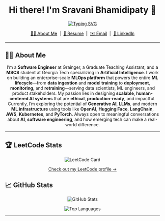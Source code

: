 <!-- ===== Header / Hero ===== -->
<p align="center">
  <!-- Optional banner -->
  <!-- <img src="https://raw.githubusercontent.com/sravanibhamidipaty/sravanibhamidipaty/main/header.png" alt="Header" /> -->
</p>

<h1 align="center">Hi there! I'm Sravani Bhamidipaty 👋</h1>

<p align="center">
  <a href="https://readme-typing-svg.demolab.com/demo/">
    <img src="https://readme-typing-svg.demolab.com?duration=2500&pause=800&center=true&vCenter=true&width=600&lines=Software+Engineer+%40+Grainger;Graduate+TA+%7C+MSCS+%40+Georgia+Tech+(AI);Building+MLOps+platforms+end-to-end;Human-centered%2C+production-ready+AI" alt="Typing SVG" />
  </a>
</p>

<p align="center">
  <a href="#-about-me">👨‍💻 About Me</a> &nbsp;|&nbsp;
  <a href="<!-- TODO: add your resume link -->">📄 Resume</a> &nbsp;|&nbsp;
  <a href="mailto:sravanibhamidipaty@gmail.com">✉️ Email</a> &nbsp;|&nbsp;
  <a href="https://linkedin.com/in/sravani-bhamidipaty">🔗 LinkedIn</a>
</p>

---

## 👩‍💻 About Me
 <p align="center">
  I’m a <strong>Software Engineer</strong> at Grainger, a Graduate Teaching Assistant, and a <strong>MSCS</strong> student at Georgia Tech specializing in <strong>Artificial Intelligence</strong>. I work on building an enterprise-scale <strong>MLOps platform</strong> that powers the entire <strong>ML lifecycle</strong>—from <strong>data ingestion</strong> and <strong>model training</strong> to <strong>deployment</strong>, <strong>monitoring</strong>, and <strong>retraining</strong>—serving data scientists, ML engineers, and product stakeholders. My passion lies in designing <strong>scalable</strong>, <strong>human-centered AI systems</strong> that are <strong>ethical</strong>, <strong>production-ready</strong>, and impactful. Currently, I’m exploring the potential of <strong>Generative AI</strong>, <strong>LLMs</strong>, and modern <strong>ML infrastructure</strong> using tools like <strong>OpenAI</strong>, <strong>Hugging Face</strong>, <strong>LangChain</strong>, <strong>AWS</strong>, <strong>Kubernetes</strong>, and <strong>PyTorch</strong>. Always open to meaningful conversations about <strong>AI</strong>, <strong>software engineering</strong>, and how emerging tech can make a real-world difference.
</p>

---
## 🏆 LeetCode Stats
<p align="center"> <!-- Heatmap --> <img src="https://leetcard.jacoblin.cool/sravanibhamidipaty?theme=dark&font=Baloo%202&ext=heatmap" alt="LeetCode Card" /> </p> <p align="center"> <a href="https://leetcode.com/sravanibhamidipaty">Check out my LeetCode profile →</a> </p>

## 📈 GitHub Stats

<p align="center">
  <img src="https://github-readme-stats.vercel.app/api?username=sravanibhamidipaty&show_icons=true&theme=radical" alt="GitHub Stats" />
</p>

<p align="center">
  <img src="https://github-readme-stats.vercel.app/api/top-langs/?username=sravanibhamidipaty&layout=compact&theme=radical" alt="Top Languages" />
</p>

<!--<p align="center">
  <img src="https://streak-stats.demolab.com?user=sravanibhamidipaty&theme=radical" alt="GitHub Streak" />
</p>-->

---
